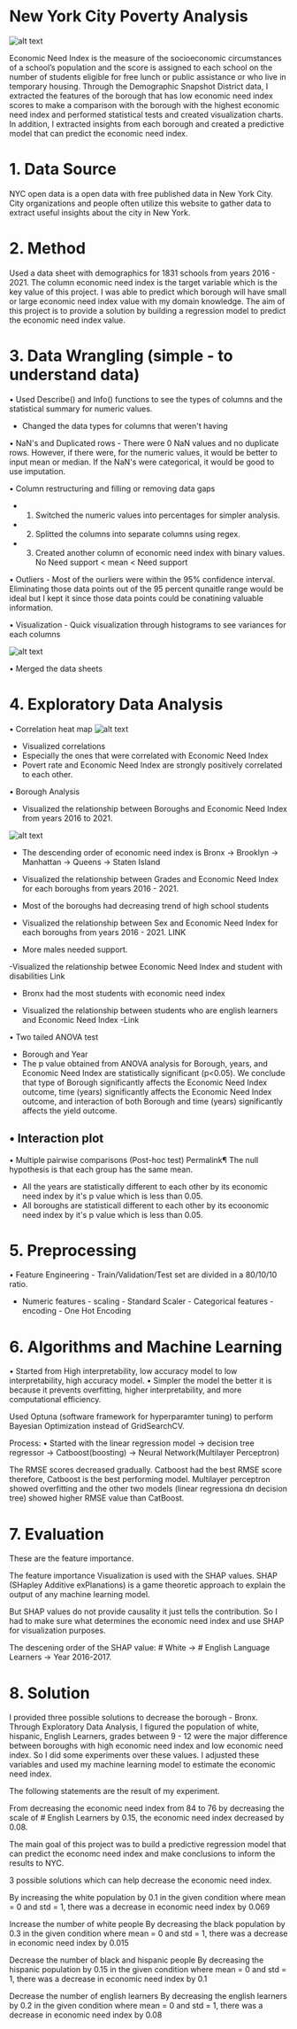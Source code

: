 # New York City Poverty Analysis

![alt text](https://static01.nyt.com/images/2020/12/09/nyregion/10nytoday1/10nytoday1-mediumSquareAt3X.jpg)

Economic Need Index is the measure of the socioeconomic circumstances of a school’s population and the score is assigned to each school on the number of students eligible for free lunch or public assistance or who live in temporary housing. Through the Demographic Snapshot District data, I extracted the features of the borough that has low economic need index scores to make a comparison with the borough with the highest economic need index and performed statistical tests and created visualization charts. In addition, I extracted insights from each borough and created a predictive model that can predict the economic need index. 

# 1. Data Source
NYC open data is a open data with free published data in New York City. City organizations and people often utilize this website to gather data to extract useful insights about the city in New York. 

# 2. Method
Used a data sheet with demographics for 1831 schools from years 2016 - 2021. The column economic need index is the target variable which is the key value of this project. I was able to predict which borough will have small or large economic need index value with my domain knowledge. The aim of this project is to provide a solution by building a regression model to predict the economic need index value. 


# 3. Data Wrangling (simple - to understand data)

• Used Describe() and Info() functions to see the types of columns and the statistical summary for numeric values. 
- Changed the data types for columns that weren't having 

• NaN's and Duplicated rows - There were 0 NaN values and no duplicate rows. However, if there were, for the numeric values, it would be better to input mean or median. If the NaN's were categorical, it would be good to use imputation. 

• Column restructuring and filling or removing data gaps 
- 1. Switched the numeric values into percentages for simpler analysis.
- 2. Splitted the columns into separate columns using regex.
- 3. Created another column of economic need index with binary values. No Need support < mean < Need support

• Outliers - Most of the ourliers were within the 95% confidence interval. Eliminating those data points out of the 95 percent qunaitle range would be ideal but I kept it since those data points could be conatining valuable information. 

• Visualization - Quick visualization through histograms to see variances for each columns

![alt text](NYC-Yearly-High-School-Economic-Need/NewYorkCity_Education/image/histplot_dw.jpeg)

• Merged the data sheets

# 4. Exploratory Data Analysis
• Correlation heat map 
![alt text](images/heatmap.jpeg)
- Visualized correlations
- Especially the ones that were correlated with Economic Need Index
- Povert rate and Economic Need Index are strongly positively correlated to each other.

• Borough Analysis
- Visualized the relationship between Boroughs and Economic Need Index from years 2016 to 2021. 

![alt text](images/piechart_all_years.jpeg)

- The descending order of economic need index is Bronx -> Brooklyn -> Manhattan -> Queens -> Staten Island

- Visualized the relationship between Grades and Economic Need Index for each boroughs from years 2016 - 2021.

- Most of the boroughs had decreasing trend of high school students

- Visualized the relationship between Sex and Economic Need Index for each boroughs from years 2016 - 2021.
LINK
- More males needed support.

-Visualized the relationship betwee Economic Need Index and student with disabilities 
Link
- Bronx had the most students with economic need index


- Visualized the relationship between students who are english learners and Economic Need Index
-Link

• Two tailed ANOVA test
- Borough and Year
- The p value obtained from ANOVA analysis for Borough, years, and Economic Need Index are statistically significant (p<0.05). We conclude that type of Borough significantly affects the Economic Need Index outcome, time (years) significantly affects the Economic Need Index outcome, and interaction of both Borough and time (years) significantly affects the yield outcome.

• Interaction plot
- 

• Multiple pairwise comparisons (Post-hoc test) Permalink¶
The null hypothesis is that each group has the same mean.

- All the years are statistically different to each other by its economic need index by it's p value which is less than 0.05. 
- All boroughs are statisticall different to each other by its ecoonomic need index by it's p value which is less than 0.05. 


# 5. Preprocessing
• Feature Engineering
- Train/Validation/Test set are divided in a 80/10/10 ratio.
- Numeric features - scaling - Standard Scaler
- Categorical features - encoding - One Hot Encoding


# 6. Algorithms and Machine Learning
• Started from High interpretability, low accuracy model to low interpretability, high accuracy model. 
• Simpler the model the better it is because it prevents overfitting, higher interpretability, and more computational efficiency.

Used Optuna (software framework for hyperparamter tuning) to perform Bayesian Optimization instead of GridSearchCV.

Process:
• Started with the linear regression model -> decision tree regressor -> Catboost(boosting) -> Neural Network(Multilayer Perceptron)

The RMSE scores decreased gradually. Catboost had the best RMSE score therefore, Catboost is the best performing model. Multilayer perceptron showed overfitting and the other two models (linear regressiona dn decision tree) showed higher RMSE value than CatBoost. 


# 7. Evaluation 
These are the feature importance. 

The feature importance Visualization is used with the SHAP values. SHAP (SHapley Additive exPlanations) is a game theoretic approach to explain the output of any machine learning model. 

But SHAP values do not provide causality it just tells the contribution. So I had to make sure what determines the economic need index and use SHAP for visualization purposes. 

The descening order of the SHAP value: # White -> # English Language Learners -> Year 2016-2017.


# 8. Solution

I provided three possible solutions to decrease the borough - Bronx. Through Exploratory Data Analysis, I figured the population of white, hispanic, English Learners, grades between 9 - 12 were the major difference between boroughs with high economic need index and low economic need index. So I did some experiments over these values. I adjusted these variables and used my machine learning model to estimate the economic need index. 

The following statements are the result of my experiment.

From decreasing the economic need index from 84 to 76 by decreasing the scale of # English Learners by 0.15, the economic need index decreased by 0.08.

The main goal of this project was to build a predictive regression model that can predict the economc need index and make conclusions to inform the results to NYC.

3 possible solutions which can help decrease the economic need index.

By increasing the white population by 0.1 in the given condition where mean = 0 and std = 1, there was a decrease in economic need index by 0.069

Increase the number of white people
By decreasing the black population by 0.3 in the given condition where mean = 0 and std = 1, there was a decrease in economic need index by 0.015

Decrease the number of black and hispanic people
By decreasing the hispanic population by 0.15 in the given condition where mean = 0 and std = 1, there was a decrease in economic need index by 0.1

Decrease the number of english learners
By decreasing the english learners by 0.2 in the given condition where mean = 0 and std = 1, there was a decrease in economic need index by 0.08





